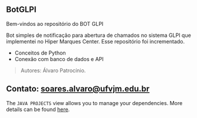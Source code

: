 ## BotGLPI

Bem-vindos ao repositório do BOT GLPI

Bot simples de notificação para abertura de chamados no sistema GLPI que implementei no Hiper Marques Center.
Esse repositório foi incrementado.

- Conceitos de Python
- Conexão com banco de dados e API


>Autores: Álvaro Patrocínio.
## Contato: soares.alvaro@ufvjm.edu.br

The `JAVA PROJECTS` view allows you to manage your dependencies. More details can be found [here](https://github.com/microsoft/vscode-java-dependency#manage-dependencies).
